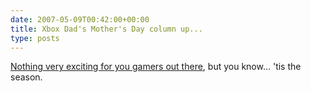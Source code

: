 ```yaml
---
date: 2007-05-09T00:42:00+00:00
title: Xbox Dad's Mother's Day column up...
type: posts
---
```

[Nothing very exciting for you gamers out there](http://www.xbox.com/en-US/community/personality/xboxdad/2007/0507-unlockgoodhusbandsonachievement.htm), but you know... 'tis the season.
